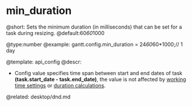min_duration
=============
@short: Sets the minimum duration (in milliseconds) that can be set for a task during resizing.
@default:60*60*1000

@type:number 
@example:
gantt.config.min_duration = 24*60*60*1000;// 1 day

@template:	api_config
@descr:
- Config value specifies time span between start and end dates of task <b>(task.start_date - task.end_date)</b>, the value is not affected by [working time settings](desktop/working_time.md) or [duration calculations](api/gantt_calculateduration.md). 

@related:
	desktop/dnd.md